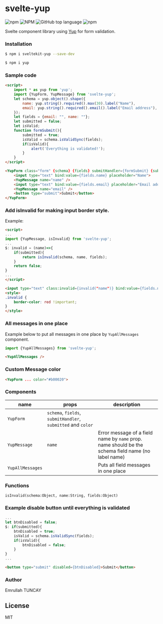 # svelte-yup
![npm](https://img.shields.io/npm/v/sveltekit-yup) ![NPM](https://img.shields.io/npm/l/sveltekit-yup) ![GitHub top language](https://img.shields.io/github/languages/top/etuncay/sveltekit-yup) ![npm](https://img.shields.io/npm/dm/sveltekit-yup)


Svelte component library using [Yup](https://www.npmjs.com/package/yup) for form validation.

### Installation

```sh
$ npm i sveltekit-yup --save-dev
```
```sh
$ npm i yup
```

### Sample code

```html
<script>
    import * as yup from 'yup';
    import {YupForm, YupMessage} from 'svelte-yup';
    let schema = yup.object().shape({
        name: yup.string().required().max(30).label("Name"),
        email: yup.string().required().email().label("Email address"),
    });
    let fields = {email: "", name: ""};
    let submitted = false;
    let isValid;
    function formSubmit(){
        submitted = true;
        isValid = schema.isValidSync(fields);
        if(isValid){
            alert('Everything is validated!');
        }
    }
</script>

<YupForm class="form" {schema} {fields} submitHandler={formSubmit} {submitted}>
    <input type="text" bind:value={fields.name} placeholder="Name">
    <YupMessage name="name" />
    <input type="text" bind:value={fields.email} placeholder="Email address">
    <YupMessage name="email" />
    <button type="submit">Submit</button>
</YupForm>


```
### Add isInvalid for making input border style.
Example:

```html
<script>
...
import {YupMessage, isInvalid} from 'svelte-yup';
...
$: invalid = (name)=>{
    if(submitted){
        return isInvalid(schema, name, fields);
    }
    return false;
}
...
</script>

```

```html
<input type="text" class:invalid={invalid("name")} bind:value={fields.name} placeholder="Name">
<style>
.invalid {
    border-color: red !important;
}
</style>
```
### All messages in one place
Example below to put all messages in one place by `YupAllMessages` component.
```js
import {YupAllMessages} from 'svelte-yup';
```
```html
<YupAllMessages />
```
### Custom Message color
```html
<YupForm ... color="#b00020">
```
### Components

| name | props | description |
| ------ | ------ | ------------- |
| `YupForm` | `schema`, `fields`, `submitHandler`, `submitted` and `color` |  |
| `YupMessage` | `name` | Error message of a field name by `name` prop. name should be the schema field name (no label name)
| `YupAllMessages` |  | Puts all field messages in one place |

### Functions

`isInvalid(schema:Object, name:String, fields:Object)` 

### Example disable button until everything is validated

```js
...
let btnDisabled = false;
$: if(submitted){
    btnDisabled = true;
    isValid = schema.isValidSync(fields);
    if(isValid){
        btnDisabled = false;
    }
}
...
```

```html
<button type="submit" disabled={btnDisabled}>Submit</button>
```

### Author
Emrullah TUNCAY

License
----

MIT

